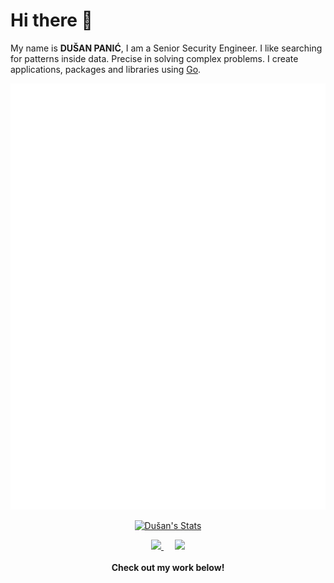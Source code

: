 # Hi there 👋

My name is **DUŠAN PANIĆ**, I am a Senior Security Engineer. I like searching for patterns inside data. Precise in solving complex problems. I create applications, packages and libraries using [Go](https://github.com/golang/go). 

![Metrics](/github-metrics.svg)

<p align="center">
  <a href="https://github.com/dpanic" class="rich-diff-level-one">
    <img src="https://github-readme-stats.vercel.app/api?username=dpanic&title_color=333&text_color=777" alt="Dušan's Stats" >
  </a>
</p>

<p align="center">
  <a href="https://www.linkedin.com/in/du%C5%A1an-pani%C4%87-5933731b2/">
    <img src="https://img.icons8.com/ios-filled/256/000000/linkedin.svg" width="26px"/>
  </a>
  &emsp;
  <a href="https://twitter.com/dusan_panic">
    <img src="https://img.icons8.com/ios-filled/256/000000/twitter.svg" width="26px"/>
  </a>
  <br><br>
  <strong>Check out my work below!</strong>
  <br><br>
</p>
<!--
**dpanic/dpanic** is a ✨ _special_ ✨ repository because its `README.md` (this file) appears on your GitHub profile.

Here are some ideas to get you started:

- 🔭 I’m currently working on ...
- 🌱 I’m currently learning ...
- 👯 I’m looking to collaborate on ...
- 🤔 I’m looking for help with ...
- 💬 Ask me about ...
- 📫 How to reach me: ...
- 😄 Pronouns: ...
- ⚡ Fun fact: ...
-->
